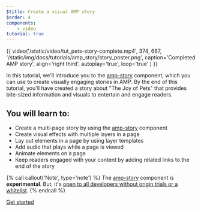 ```yaml
---
$title: Create a visual AMP story
$order: 4
components:
    - video
tutorial: true
---
```


{{ video('/static/video/tut_pets-story-complete.mp4', 374, 667, '/static/img/docs/tutorials/amp_story/story_poster.png', caption='Completed AMP story', align='right third', autoplay='true', loop='true' ) }}

In this tutorial, we'll introduce you to the [amp-story](/docs/reference/components/amp-story.html) component, which you can use to create visually engaging stories in AMP. By the end of this tutorial, you'll have created a story about "The Joy of Pets" that provides bite-sized information and visuals to entertain and engage readers.

## You will learn to:

- Create a multi-page story by using the [amp-story](/docs/reference/components/amp-story.html) component
- Create visual effects with multiple layers in a page
- Lay out elements in a page by using layer templates
- Add audio that plays while a page is viewed
- Animate elements on a page
- Keep readers engaged with your content by adding related links to the end of the story

{% call callout('Note', type='note') %} The [amp-story](/docs/reference/components/amp-story.html) component is **experimental**. But, it's [open to all developers without origin trials or a whitelist](/latest/blog/new-in-amp-stories-monetization-revamped-bookends-and-metadata/). {% endcall %}

<div class="start-button">
<a class="button" href="/docs/design/visual_story/setting_up.html"><span class="arrow-next">Get started</span></a>
</div>
